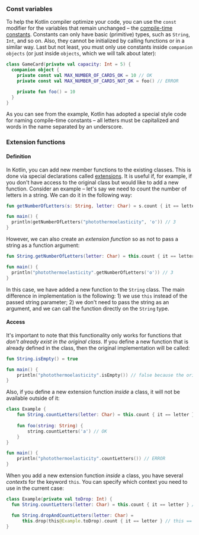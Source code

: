 ### Const variables

To help the Kotlin compiler optimize your code, you can use the `const` modifier for the variables that remain unchanged – the [compile-time constants](https://kotlinlang.org/docs/properties.html#compile-time-constants).
Constants can only have basic (primitive) types, such as `String`, `Int`, and so on.
Also, they cannot be initialized by calling functions or in a similar way.
Last but not least, you must only use constants inside `companion objects` (or just inside `objects`, which we will talk about later):

```kotlin
class GameCard(private val capacity: Int = 5) {
  companion object {
    private const val MAX_NUMBER_OF_CARDS_OK = 10 // OK
    private const val MAX_NUMBER_OF_CARDS_NOT_OK = foo() // ERROR

    private fun foo() = 10
  }
}
```

As you can see from the example, Kotlin has adopted a special style code for naming compile-time constants – all letters must be capitalized and words in the name separated by an underscore.

### Extension functions

#### Definition

In Kotlin, you can add new member functions to the existing classes. This is done via special declarations called [extensions](https://kotlinlang.org/docs/extensions.html).
It is useful if, for example, if you don't have access to the original class but would like to add a new function.
Consider an example – let's say we need to count the number of letters in a string. We can do it in the following way:

```kotlin
fun getNumberOfLetters(s: String, letter: Char) = s.count { it == letter }

fun main() {
  println(getNumberOfLetters("photothermoelasticity", 'o')) // 3
}
```

However, we can also create an _extension function_ so as not to pass a string as a function argument:
```kotlin
fun String.getNumberOfLetters(letter: Char) = this.count { it == letter }

fun main() {
  println("photothermoelasticity".getNumberOfLetters('o')) // 3
}
```

In this case, we have added a new function to the `String` class.
The main difference in implementation is the following: 1) we use `this` instead of the passed string parameter; 2) we don't need to pass the string as an argument, and we
can call the function directly on the `String` type.

#### Access

It's important to note that this functionality only works for functions that _don't already exist in the original class_.
If you define a new function that is already defined in the class, then the original implementation will be called:

```kotlin
fun String.isEmpty() = true

fun main() {
    println("photothermoelasticity".isEmpty()) // false because the original isEmpty function was called
}
```

Also, if you define a new extension function _inside_ a class, it will not be available outside of it:

```kotlin
class Example {
    fun String.countLetters(letter: Char) = this.count { it == letter }
    
    fun foo(string: String) {
        string.countLetters('a') // OK
    }
}

fun main() {
    println("photothermoelasticity".countLetters()) // ERROR
}
```

<div class="hint" title="Click me to learn about cases with several `this` keywords inside one class">

When you add a new extension function _inside_ a class, you have several _contexts_ for the keyword `this`.
You can specify which context you need to use in the current case:

  ```kotlin
  class Example(private val toDrop: Int) {
    fun String.countLetters(letter: Char) = this.count { it == letter } // this == String
  
    fun String.dropAndCountLetters(letter: Char) = 
        this.drop(this@Example.toDrop).count { it == letter } // this == String, this@Example == Example
  }
  ```
</div>
